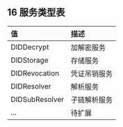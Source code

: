 ## 16 服务类型表

| **值**         | **描述**     |
| :------------- | :----------- |
| DIDDecrypt     | 加解密服务   |
| DIDStorage     | 存储服务     |
| DIDRevocation  | 凭证吊销服务 |
| DIDResolver    | 解析服务     |
| DIDSubResolver | 子链解析服务 |
| ...            | 待扩展       |

